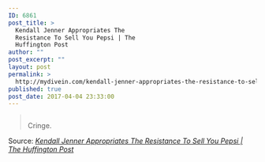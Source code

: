 ```yaml
---
ID: 6861
post_title: >
  Kendall Jenner Appropriates The
  Resistance To Sell You Pepsi | The
  Huffington Post
author: ""
post_excerpt: ""
layout: post
permalink: >
  http://mydivein.com/kendall-jenner-appropriates-the-resistance-to-sell-you-pepsi-the-huffington-post-2/
published: true
post_date: 2017-04-04 23:33:00
---
```

<blockquote><a href="http://www.huffingtonpost.com/entry/kendall-jenner-appropriates-the-resistance-to-sell-you-pepsi_us_58e40c27e4b0d0b7e165bdec?qup14modl4e5vzpvi&amp;"><img class="alignnone size-full" src="http://54.210.60.61.xip.io/wp-content/uploads/2017/04/58e410732c00006268ff2466.jpeg" alt="" /></a>

Cringe.</blockquote>
Source: <em><a href="http://www.huffingtonpost.com/entry/kendall-jenner-appropriates-the-resistance-to-sell-you-pepsi_us_58e40c27e4b0d0b7e165bdec">Kendall Jenner Appropriates The Resistance To Sell You Pepsi | The Huffington Post</a></em>